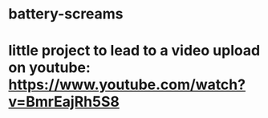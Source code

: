 # battery-screams
# little project to lead to a video upload on youtube: https://www.youtube.com/watch?v=BmrEajRh5S8
